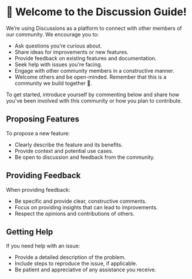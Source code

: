 # 👋 Welcome to the Discussion Guide!

We’re using Discussions as a platform to connect with other members of our community. We encourage you to:

- Ask questions you’re curious about.
- Share ideas for improvements or new features.
- Provide feedback on existing features and documentation.
- Seek help with issues you're facing.
- Engage with other community members in a constructive manner.
- Welcome others and be open-minded. Remember that this is a community we build together 💪.

To get started, introduce yourself by commenting below and share how you've been involved with this community or how you plan to contribute.
## Proposing Features

To propose a new feature:
- Clearly describe the feature and its benefits.
- Provide context and potential use cases.
- Be open to discussion and feedback from the community.

## Providing Feedback

When providing feedback:
- Be specific and provide clear, constructive comments.
- Focus on providing insights that can lead to improvements.
- Respect the opinions and contributions of others.

## Getting Help

If you need help with an issue:
- Provide a detailed description of the problem.
- Include steps to reproduce the issue, if applicable.
- Be patient and appreciative of any assistance you receive.
